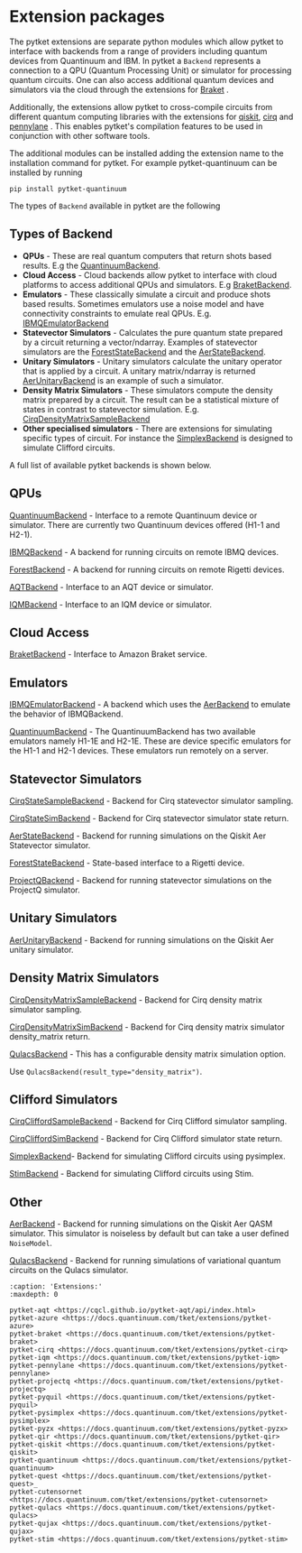 # Extension packages

The pytket extensions are separate python modules which allow pytket to interface with backends from a range of providers including quantum devices from Quantinuum and IBM.
In pytket a `Backend` represents a connection to a QPU (Quantum Processing Unit) or simulator for processing quantum circuits. One can also access additional quantum devices and simulators via the cloud through the extensions for [Braket](inv:pytket-braket:std:doc#index) .

Additionally, the extensions allow pytket to cross-compile circuits from different quantum computing libraries with the extensions for [qiskit](inv:pytket-qiskit:std:doc#index), [cirq](inv:pytket-cirq:std:doc#index) and [pennylane](inv:pytket-pennylane:std:doc#index) . This enables pytket's compilation features to be used in conjunction with other software tools.

The additional modules can be installed adding the extension name to the installation command for pytket. For example pytket-quantinuum can be installed by running

```
pip install pytket-quantinuum
```

The types of `Backend` available in pytket are the following

## Types of Backend

- **QPUs** - These are real quantum computers that return shots based results. E.g the [QuantinuumBackend](inv:#*.QuantinuumBackend).
- **Cloud Access** - Cloud backends allow pytket to interface with cloud platforms to access additional QPUs and simulators. E.g [BraketBackend](inv:#*.BraketBackend).
- **Emulators** - These classically simulate a circuit and produce shots based results. Sometimes emulators use a noise model and have connectivity constraints to emulate real QPUs. E.g. [IBMQEmulatorBackend](inv:#*.IBMQEmulatorBackend)
- **Statevector Simulators** - Calculates the pure quantum state prepared by a circuit returning a vector/ndarray. Examples of statevector simulators are the [ForestStateBackend](inv:#*.ForestStateBackend) and the [AerStateBackend](inv:#*.AerStateBackend).
- **Unitary Simulators** - Unitary simulators calculate the unitary operator that is applied by a circuit. A unitary matrix/ndarray is returned [AerUnitaryBackend](inv:#*.AerUnitaryBackend) is an example of such a simulator.
- **Density Matrix Simulators** - These simulators compute the density matrix prepared by a circuit. The result can be a statistical mixture of states in contrast to statevector simulation. E.g. [CirqDensityMatrixSampleBackend](inv:#*.CirqDensityMatrixSampleBackend)
- **Other specialised simulators** - There are extensions for simulating specific types of circuit. For instance the [SimplexBackend](inv:#*.SimplexBackend) is designed to simulate Clifford circuits.

A full list of available pytket backends is shown below.

## QPUs

[QuantinuumBackend](inv:#*.QuantinuumBackend)
\- Interface to a remote Quantinuum device or simulator. There are currently two Quantinuum devices offered (H1-1 and H2-1).

[IBMQBackend](inv:#*.IBMQBackend)
\- A backend for running circuits on remote IBMQ devices.

[ForestBackend](inv:#*.ForestBackend)
\- A backend for running circuits on remote Rigetti devices.

[AQTBackend](https://cqcl.github.io/pytket-aqt/api/api.html#pytket.extensions.aqt.AQTBackend)
\- Interface to an AQT device or simulator.

[IQMBackend](inv:#*.IQMBackend)
\- Interface to an IQM device or simulator.

## Cloud Access

[BraketBackend](inv:#*.BraketBackend)
\- Interface to Amazon Braket service.

## Emulators

[IBMQEmulatorBackend](inv:#*.IBMQEmulatorBackend) - A backend which uses the [AerBackend](inv:#*.AerBackend) to emulate the behavior of IBMQBackend.

[QuantinuumBackend](inv:#*.QuantinuumBackend)
\- The QuantinuumBackend has two available emulators namely H1-1E and H2-1E. These are device specific emulators for the H1-1 and H2-1 devices. These emulators run remotely on a server.

## Statevector Simulators

[CirqStateSampleBackend](inv:#*.CirqStateSampleBackend)
\- Backend for Cirq statevector simulator sampling.

[CirqStateSimBackend](inv:#*.CirqStateSimBackend)
\- Backend for Cirq statevector simulator state return.

[AerStateBackend](inv:#*.AerStateBackend) - Backend for running simulations on the Qiskit Aer Statevector simulator.

[ForestStateBackend](inv:#*.ForestStateBackend) - State-based interface to a Rigetti device.

[ProjectQBackend](inv:#*.ProjectQBackend)
\- Backend for running statevector simulations on the ProjectQ simulator.

## Unitary Simulators

[AerUnitaryBackend](inv:#*.AerUnitaryBackend) - Backend for running simulations on the Qiskit Aer unitary simulator.

## Density Matrix Simulators

[CirqDensityMatrixSampleBackend](inv:#*.CirqDensityMatrixSampleBackend)
\- Backend for Cirq density matrix simulator sampling.

[CirqDensityMatrixSimBackend](inv:#*.CirqDensityMatrixSimBackend)
\- Backend for Cirq density matrix simulator density_matrix return.

[QulacsBackend](inv:#*.QulacsBackend) - This has a configurable density matrix simulation option.

Use `QulacsBackend(result_type="density_matrix")`.

## Clifford Simulators

[CirqCliffordSampleBackend](inv:#*.CirqCliffordSampleBackend)
\- Backend for Cirq Clifford simulator sampling.

[CirqCliffordSimBackend](inv:#*.CirqCliffordSimBackend)
\- Backend for Cirq Clifford simulator state return.

[SimplexBackend](inv:#*.SimplexBackend)- Backend for simulating Clifford circuits using pysimplex.

[StimBackend](inv:#*.StimBackend)
\- Backend for simulating Clifford circuits using Stim.

## Other

[AerBackend](inv:#*.AerBackend)
\- Backend for running simulations on the Qiskit Aer QASM simulator. This simulator is noiseless by default but can take a user defined `NoiseModel`.

[QulacsBackend](inv:#*.QulacsBackend)
\- Backend for running simulations of variational quantum circuits on the Qulacs simulator.

```{toctree}
:caption: 'Extensions:'
:maxdepth: 0

pytket-aqt <https://cqcl.github.io/pytket-aqt/api/index.html>
pytket-azure <https://docs.quantinuum.com/tket/extensions/pytket-azure>
pytket-braket <https://docs.quantinuum.com/tket/extensions/pytket-braket>
pytket-cirq <https://docs.quantinuum.com/tket/extensions/pytket-cirq>
pytket-iqm <https://docs.quantinuum.com/tket/extensions/pytket-iqm>
pytket-pennylane <https://docs.quantinuum.com/tket/extensions/pytket-pennylane>
pytket-projectq <https://docs.quantinuum.com/tket/extensions/pytket-projectq>
pytket-pyquil <https://docs.quantinuum.com/tket/extensions/pytket-pyquil>
pytket-pysimplex <https://docs.quantinuum.com/tket/extensions/pytket-pysimplex>
pytket-pyzx <https://docs.quantinuum.com/tket/extensions/pytket-pyzx>
pytket-qir <https://docs.quantinuum.com/tket/extensions/pytket-qir>
pytket-qiskit <https://docs.quantinuum.com/tket/extensions/pytket-qiskit>
pytket-quantinuum <https://docs.quantinuum.com/tket/extensions/pytket-quantinuum>
pytket-quest <https://docs.quantinuum.com/tket/extensions/pytket-quest>_
pytket-cutensornet <https://docs.quantinuum.com/tket/extensions/pytket-cutensornet>
pytket-qulacs <https://docs.quantinuum.com/tket/extensions/pytket-qulacs>
pytket-qujax <https://docs.quantinuum.com/tket/extensions/pytket-qujax>
pytket-stim <https://docs.quantinuum.com/tket/extensions/pytket-stim>
```

